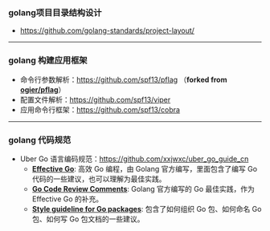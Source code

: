 ### golang项目目录结构设计

* https://github.com/golang-standards/project-layout/


****


### golang 构建应用框架

* 命令行参数解析：https://github.com/spf13/pflag （**forked from [ogier/pflag](https://github.com/ogier/pflag)**）
* 配置文件解析：https://github.com/spf13/viper
* 应用命令行框架：https://github.com/spf13/cobra


****


### golang 代码规范

* Uber Go 语言编码规范：https://github.com/xxjwxc/uber_go_guide_cn
  * **[Effective Go](https://go.dev/doc/effective_go)**: 高效 Go 编程，由 Golang 官方编写，里面包含了编写 Go 代码的一些建议，也可以理解为最佳实践。
  * **[Go Code Review Comments](https://github.com/golang/go/wiki/CodeReviewComments)**: Golang 官方编写的 Go 最佳实践，作为 Effective Go 的补充。
  * **[Style guideline for Go packages](https://rakyll.org/style-packages)**: 包含了如何组织 Go 包、如何命名 Go 包、如何写 Go 包文档的一些建议。